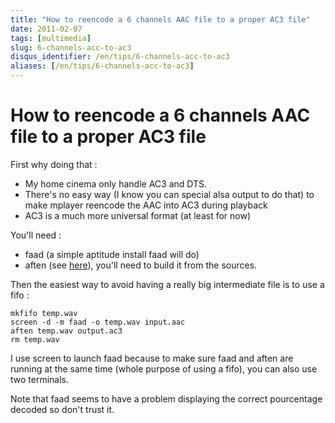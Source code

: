 ```yaml
---
title: "How to reencode a 6 channels AAC file to a proper AC3 file"
date: 2011-02-07
tags: [multimedia]
slug: 6-channels-acc-to-ac3
disqus_identifier: /en/tips/6-channels-acc-to-ac3
aliases: [/en/tips/6-channels-acc-to-ac3]
---
```

# How to reencode a 6 channels AAC file to a proper AC3 file

First why doing that :

*	My home cinema only handle AC3 and DTS.
*	There's no easy way (I know you can special alsa output to do that) to make mplayer reencode the AAC into AC3 during playback
*	AC3 is a much more universal format (at least for now)

You'll need :

*	faad (a simple aptitude install faad will do)
*	aften (see [here](http://aften.sourceforge.net)), you'll need to build it from the sources.

Then the easiest way to avoid having a really big intermediate file is to use a fifo :

```
mkfifo temp.wav
screen -d -m faad -o temp.wav input.aac
aften temp.wav output.ac3
rm temp.wav
```

I use screen to launch faad because to make sure faad and aften are running at the same time (whole purpose of using a fifo), you can also use two terminals.

Note that faad seems to have a problem displaying the correct pourcentage decoded so don't trust it.





